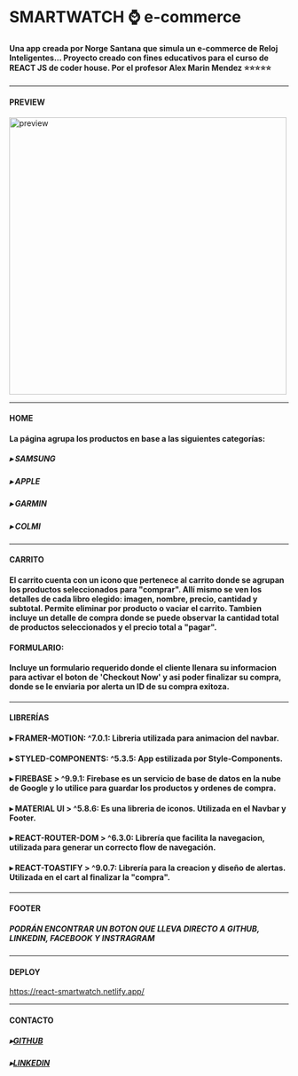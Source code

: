 # SMARTWATCH ⌚ e-commerce

#### Una app creada por Norge Santana que simula un e-commerce de Reloj Inteligentes... Proyecto creado con fines educativos para el curso de REACT JS de coder house. Por el profesor Alex Marin Mendez ⭐⭐⭐⭐⭐

---

#### PREVIEW

<img wid src="https://i.imgur.com/BwA0XX5.mp4" alt="preview" width="500"></img>


---

#### HOME

#### La página agrupa los productos en base a las siguientes categorías:

##### ▸ SAMSUNG

##### ▸ APPLE

##### ▸ GARMIN

##### ▸ COLMI

---

#### CARRITO

#### El carrito cuenta con un icono que pertenece al carrito donde se agrupan los productos seleccionados para "comprar". Allí mismo se ven los detalles de cada libro elegido: imagen, nombre, precio, cantidad y subtotal. Permite eliminar por producto o vaciar el carrito. Tambien incluye un detalle de compra donde se puede observar la cantidad total de productos seleccionados y el precio total a "pagar".

#### FORMULARIO:

#### Incluye un formulario requerido donde el cliente llenara su informacion para activar el boton de 'Checkout Now' y asi poder finalizar su compra, donde se le enviaria por alerta un ID de su compra exitoza.

---

#### LIBRERÍAS

#### ▸ FRAMER-MOTION: ^7.0.1: Libreria utilizada para animacion del navbar.

#### ▸ STYLED-COMPONENTS: ^5.3.5: App estilizada por Style-Components.

#### ▸ FIREBASE > ^9.9.1: Firebase es un servicio de base de datos en la nube de Google y lo utilice para guardar los productos y ordenes de compra.

#### ▸ MATERIAL UI > ^5.8.6: Es una libreria de iconos. Utilizada en el Navbar y Footer.

#### ▸ REACT-ROUTER-DOM > ^6.3.0: Librería que facilita la navegacion, utilizada para generar un correcto flow de navegación.

#### ▸ REACT-TOASTIFY > ^9.0.7: Librería para la creacion y diseño de alertas. Utilizada en el cart al finalizar la "compra".

---

#### FOOTER

##### PODRÁN ENCONTRAR UN BOTON QUE LLEVA DIRECTO A GITHUB, LINKEDIN, FACEBOOK Y INSTRAGRAM

---

#### DEPLOY

https://react-smartwatch.netlify.app/

---

#### CONTACTO

##### ▸[GITHUB](https://github.com/Norgito)

##### ▸[LINKEDIN](https://www.linkedin.com/in/norgesantana/)